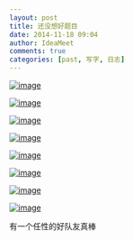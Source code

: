 ```yaml
---
layout: post
title: 还没想好题目
date: 2014-11-18 09:04
author: IdeaMeet
comments: true
categories: [past, 写字, 日志]
---
```

<a href="http://ideameet.jd-app.com/jae/uploads/2014/11/wpid-screenshot_2014-11-18-08-50-08.png"><img title="Screenshot_2014-11-18-08-50-08.png" class="alignnone size-full"  alt="image" src="http://ideameet.jd-app.com/jae/uploads/2014/11/wpid-screenshot_2014-11-18-08-50-08.png" /></a>



<a href="http://ideameet.jd-app.com/jae/uploads/2014/11/wpid-screenshot_2014-11-18-08-50-14.png"><img title="Screenshot_2014-11-18-08-50-14.png" class="alignnone size-full"  alt="image" src="http://ideameet.jd-app.com/jae/uploads/2014/11/wpid-screenshot_2014-11-18-08-50-14.png" /></a>



<a href="http://ideameet.jd-app.com/jae/uploads/2014/11/wpid-screenshot_2014-11-18-08-50-21.png"><img title="Screenshot_2014-11-18-08-50-21.png" class="alignnone size-full"  alt="image" src="http://ideameet.jd-app.com/jae/uploads/2014/11/wpid-screenshot_2014-11-18-08-50-21.png" /></a>



<a href="http://ideameet.jd-app.com/jae/uploads/2014/11/wpid-screenshot_2014-11-18-08-50-28.png"><img title="Screenshot_2014-11-18-08-50-28.png" class="alignnone size-full"  alt="image" src="http://ideameet.jd-app.com/jae/uploads/2014/11/wpid-screenshot_2014-11-18-08-50-28.png" /></a>



<a href="http://ideameet.jd-app.com/jae/uploads/2014/11/wpid-screenshot_2014-11-18-08-50-35.png"><img title="Screenshot_2014-11-18-08-50-35.png" class="alignnone size-full"  alt="image" src="http://ideameet.jd-app.com/jae/uploads/2014/11/wpid-screenshot_2014-11-18-08-50-35.png" /></a>



<a href="http://ideameet.jd-app.com/jae/uploads/2014/11/wpid-screenshot_2014-11-18-08-50-44.png"><img title="Screenshot_2014-11-18-08-50-44.png" class="alignnone size-full"  alt="image" src="http://ideameet.jd-app.com/jae/uploads/2014/11/wpid-screenshot_2014-11-18-08-50-44.png" /></a>



<a href="http://ideameet.jd-app.com/jae/uploads/2014/11/wpid-screenshot_2014-11-18-08-50-51.png"><img title="Screenshot_2014-11-18-08-50-51.png" class="alignnone size-full"  alt="image" src="http://ideameet.jd-app.com/jae/uploads/2014/11/wpid-screenshot_2014-11-18-08-50-51.png" /></a>



<a href="http://ideameet.jd-app.com/jae/uploads/2014/11/wpid-screenshot_2014-11-18-08-51-00.png"><img title="Screenshot_2014-11-18-08-51-00.png" class="alignnone size-full"  alt="image" src="http://ideameet.jd-app.com/jae/uploads/2014/11/wpid-screenshot_2014-11-18-08-51-00.png" /></a>



有一个任性的好队友真棒
